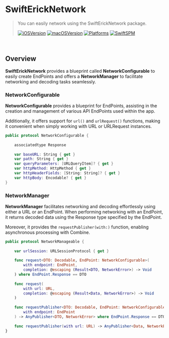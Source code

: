 # SwiftErickNetwork

> You can easily network using the SwiftErickNetwork package.
> 
> [![iOSVersion](https://img.shields.io/badge/iOS-13.0+-lightgray)]()
> [![macOSVersion](https://img.shields.io/badge/macOS-10.15+-lightgray)]()
> [![Platforms](https://img.shields.io/badge/Platforms-iOS_|_macOS-red)]()
> [![SwiftSPM](https://img.shields.io/badge/SPM-supported-DE5C43.svg?style=flat)](https://swift.org/package-manager/)

<br>

## Overview

**SwiftErickNetwork** provides a blueprint called **NetworkConfigurable** to easily create EndPoints and offers a **NetworkManager** to facilitate networking and decoding tasks seamlessly.

### NetworkConfigurable

**NetworkConfigurable** provides a blueprint for EndPoints, assisting in the creation and management of various API EndPoints used within the app. 

Additionally, it offers support for `url()` and `urlRequest()` functions, making it convenient when simply working with URL or URLRequest instances.

```swift
public protocol NetworkConfigurable {
    
    associatedtype Response
    
    var baseURL: String { get }
    var path: String { get }
    var queryParameters: [URLQueryItem]? { get }
    var httpMethod: HttpMethod { get }
    var httpHeaderFields: [String: String]? { get }
    var httpBody: Encodable? { get }
}
```

### NetworkManager

**NetworkManager** facilitates networking and decoding effortlessly using either a URL or an EndPoint. 
When performing networking with an EndPoint, it returns decoded data using the Response type specified by the EndPoint.

Moreover, it provides the `requestPublisher(with:)` function, enabling asynchronous processing with Combine.

```swift
public protocol NetworkManageable {
    
    var urlSession: URLSessionProtocol { get }
    
    func request<DTO: Decodable, EndPoint: NetworkConfigurable>(
        with endpoint: EndPoint,
        completion: @escaping (Result<DTO, NetworkError>) -> Void
    ) where EndPoint.Response == DTO
    
    func request(
        with url: URL,
        completion: @escaping (Result<Data, NetworkError>) -> Void
    )
    
    func requestPublisher<DTO: Decodable, EndPoint: NetworkConfigurable>(
        with endpoint: EndPoint
    ) -> AnyPublisher<DTO, NetworkError> where EndPoint.Response == DTO
    
    func requestPublisher(with url: URL) -> AnyPublisher<Data, NetworkError>
}
```
